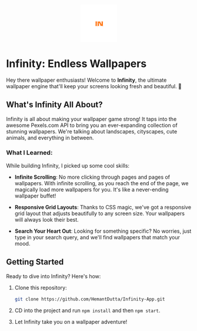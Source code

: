 <div align="center">
    <img src="https://github.com/HemantDutta/Infinity-App/blob/main/infinity/public/images/logo.png" alt="ArmorElite Logo" width="20%">
</div>

# Infinity: Endless Wallpapers

Hey there wallpaper enthusiasts! Welcome to **Infinity**, the ultimate wallpaper engine that'll keep your screens looking fresh and beautiful. 🌄

## What's Infinity All About?

Infinity is all about making your wallpaper game strong! It taps into the awesome Pexels.com API to bring you an ever-expanding collection of stunning wallpapers. We're talking about landscapes, cityscapes, cute animals, and everything in between. 

### What I Learned:

While building Infinity, I picked up some cool skills:

- **Infinite Scrolling**: No more clicking through pages and pages of wallpapers. With infinite scrolling, as you reach the end of the page, we magically load more wallpapers for you. It's like a never-ending wallpaper buffet!

- **Responsive Grid Layouts**: Thanks to CSS magic, we've got a responsive grid layout that adjusts beautifully to any screen size. Your wallpapers will always look their best.

- **Search Your Heart Out**: Looking for something specific? No worries, just type in your search query, and we'll find wallpapers that match your mood.

## Getting Started

Ready to dive into Infinity? Here's how:

1. Clone this repository:

   ```bash
   git clone https://github.com/HemantDutta/Infinity-App.git
   ```

2. CD into the project and run ```npm install``` and then ```npm start```.

3. Let Infinity take you on a wallpaper adventure!

